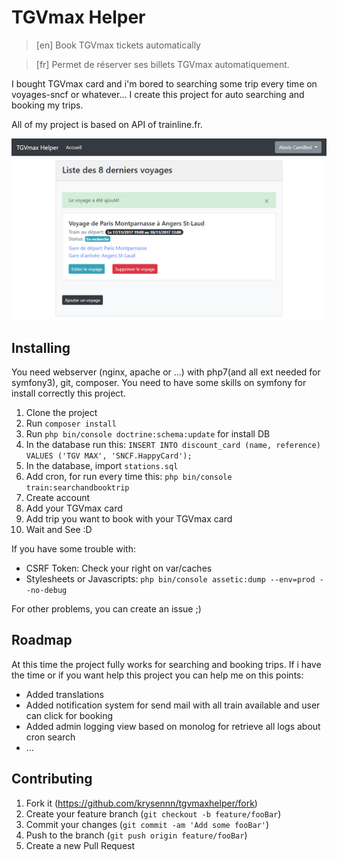 # TGVmax Helper
> [en] Book TGVmax tickets automatically

> [fr] Permet de réserver ses billets TGVmax automatiquement.

I bought TGVmax card and i'm bored to searching some trip every time on voyages-sncf or whatever...
I create this project for auto searching and booking my trips.

All of my project is based on  API of trainline.fr.


![](project.png)

## Installing

You need webserver (nginx, apache or ...) with php7(and all ext needed for symfony3), git, composer.
You need to have some skills on symfony for install correctly this project.

1. Clone the project
2. Run `composer install`
3. Run `php bin/console doctrine:schema:update` for install DB
4. In the database run this: 
`INSERT INTO discount_card (name, reference) VALUES ('TGV MAX', 'SNCF.HappyCard');`
5. In the database, import `stations.sql`
6. Add cron, for run every time this: `php bin/console train:searchandbooktrip`
7. Create account
8. Add your TGVmax card
9. Add trip you want to book with your TGVmax card
10. Wait and See :D

If you have some trouble with:
- CSRF Token: Check your right on var/caches
- Stylesheets or Javascripts: `php bin/console assetic:dump --env=prod --no-debug`

For other problems, you can create an issue ;)

## Roadmap

At this time the project fully works for searching and booking trips.
If i have the time or if you want help this project you can help me on this points:

- Added translations
- Added notification system for send mail with all train available and user can click for booking
- Added admin logging view based on monolog for retrieve all logs about cron search
- ...

## Contributing

1. Fork it (<https://github.com/krysennn/tgvmaxhelper/fork>)
2. Create your feature branch (`git checkout -b feature/fooBar`)
3. Commit your changes (`git commit -am 'Add some fooBar'`)
4. Push to the branch (`git push origin feature/fooBar`)
5. Create a new Pull Request
